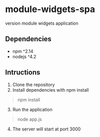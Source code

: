 # module-widgets-spa
version module widgets application

## Dependencies
* npm ^2.14   
* nodejs ^4.2        
 
## Intructions
1. Clone the repository
2. Install dependencies with npm install
>npm install
3. Run the application
>node app.js
4. The server will start at port 3000
